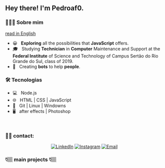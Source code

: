 <h2> Hey there! I'm Pedroaf0.</h2>

<h3> 👨🏻‍💻 Sobre mim </h3>
<a href="/readme-en.md">read in English</a>

- 😀 &nbsp; **Exploring** all the possibilities that **JavaScript** offers.
- 🎓 &nbsp; Studying **Technician** in **Computer** Maintenance and Support at the **Federal Institute** of Science and Technology of Campus Sertão do Rio Grande do Sul, class of 2019.
- 🤖 &nbsp; Creating **bots** to help **people**.


<h3>🛠 Tecnologias </h3>

- 💻 &nbsp; Node.js 
- 🌐 &nbsp; HTML | CSS | JavaScript 
- 🔧 &nbsp; Git | Linux | Windowns 
- 🖥 &nbsp; after effects | Photoshop 

<br/>


<h3> 🤝🏻 contact: </h3>

<p align="center">
<a href="https://www.linkedin.com/in/pedroaf0/"><img alt="LinkedIn" src="https://img.shields.io/badge/Linkedin.com/in/-pedroaf0-blue?logo=linkedin"></a>
<a href="https://www.twitter.com/pedroaf0/"><img alt="Instagram" src="https://img.shields.io/badge/teitter.com/-pedroaf0-blue?logo=twitter"></a>
<a href="https://t.me/pedroaf0"><img alt="Email" src="https://img.shields.io/badge/t.me/-pedroaf0-blue?logo=telegram"></a>
</p>

<p align="center">
<h3> 👇🏼 main projects 👇🏼 </h3>
</p>
